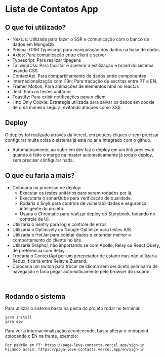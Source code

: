 # Lista de Contatos App

## O que foi utilizado?

- NextJs: Utilizado para fazer o SSR e comunicação com o banco de dados em MongoDb
- Prisma: ORM Typescript para manipulação dos dados na base de dados
- Axios: Para comunicação entre client e server
- Typescript: Para realizar tipagens
- TailwindCss: Para facilitar e acelerar a estilização e brand do sistema usando CSS
- ContextApi: Para compartilhamento de dados entre componentes
- Internacionalização com i18n: Para tradução de escritas entre PT e EN.
- Framer Motion: Para animações de elementos html no reactJs
- Jest: Para os testes unitários
- Toastify: Para exibir notificações para o client
- Http Only Cookie: Estratégia utilizada para salvar os dados em cookie de uma maneira segura, evitando ataques como XSS.

## Deploy

O deploy foi realizado através da Vercel, em poucos cliques e sem precisar configurar muita coisa o sistema já está no ar e integrado com o github.

- Automaticamente, ao subir em dev faz o deploy em um link preview e quando é feito o merge na master automaticamente já roda o deploy, sem precisar configurar nada.

## O que eu faria a mais?

- Colocaria no processo de deploy:
  - Executar os testes unitários para serem rodados por lá.
  - Executaria o sonarQube para verificação de qualidade.
  - Rodaria o Snyk para controle de vulnerabilidades e segurança inteligente do projeto.
  - Usaria o Chromatic para realizar deploy do Storybook, focando no controle de UI.
- Utilizaria o Sentry para log e controle de erros
- Utilizaria o Optimizely ou Google Optimize para testes A/B.
- Utilizaria o HotJar para coletar dados e entender melhor o comportamento do cliente no site.
- Utilizaria Graphql, não importando se com Apollo, Relay ou React Query, de preferencia com Relay.
- Trocaria o ContextApi por um gerenciador de estado mas não utilizaria Redux, ficaria entre Relay e Zustand.
- Colocaria um switch para trocar de idioma sem ser direto pela barra de navegação e faria pegar automaticamente pelo browser do usuário.

<br />

## Rodando o sistema

Para utilizar o sistema basta na pasta do projeto rodar no terminal:

```
yarn install
yarn dev
```

Para ver a internacionalização acontecendo, basta alterar o endopoint colocando o EN na frente, exemplo:

```
Por padrão em PT: https://paga-leve-contacts.vercel.app/sign-in
Ficando assim: https://paga-leve-contacts.vercel.app/en/sign-in
```
